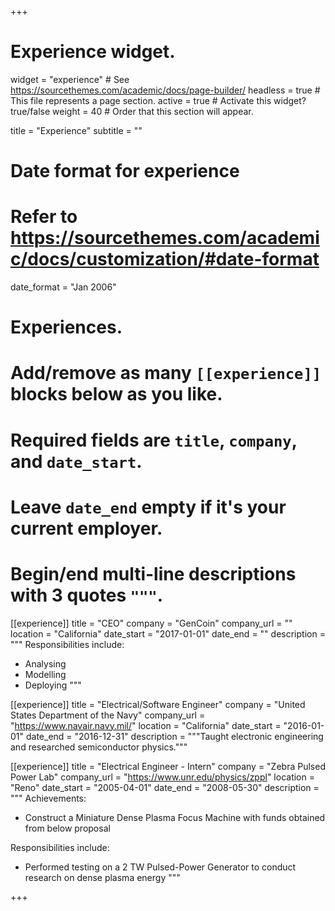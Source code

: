 +++
# Experience widget.
widget = "experience"  # See https://sourcethemes.com/academic/docs/page-builder/
headless = true  # This file represents a page section.
active = true  # Activate this widget? true/false
weight = 40  # Order that this section will appear.

title = "Experience"
subtitle = ""

# Date format for experience
#   Refer to https://sourcethemes.com/academic/docs/customization/#date-format
date_format = "Jan 2006"

# Experiences.
#   Add/remove as many `[[experience]]` blocks below as you like.
#   Required fields are `title`, `company`, and `date_start`.
#   Leave `date_end` empty if it's your current employer.
#   Begin/end multi-line descriptions with 3 quotes `"""`.
[[experience]]
  title = "CEO"
  company = "GenCoin"
  company_url = ""
  location = "California"
  date_start = "2017-01-01"
  date_end = ""
  description = """
  Responsibilities include:
  
  * Analysing
  * Modelling
  * Deploying
  """

[[experience]]
  title = "Electrical/Software Engineer"
  company = "United States Department of the Navy"
  company_url = "https://www.navair.navy.mil/"
  location = "California"
  date_start = "2016-01-01"
  date_end = "2016-12-31"
  description = """Taught electronic engineering and researched semiconductor physics."""

[[experience]]
  title = "Electrical Engineer - Intern"
  company = "Zebra Pulsed Power Lab"
  company_url = "https://www.unr.edu/physics/zppl"
  location = "Reno"
  date_start = "2005-04-01"
  date_end = "2008-05-30"
  description = """
  Achievements:
  * Construct a Miniature Dense Plasma Focus Machine with funds obtained from below proposal
  
  Responsibilities include:
  * Performed testing on a 2 TW Pulsed-Power Generator to conduct research on dense plasma energy
  """
  
+++
